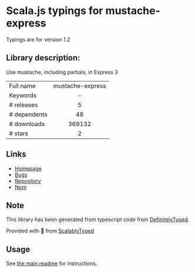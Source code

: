 
# Scala.js typings for mustache-express

Typings are for version 1.2

## Library description:
Use mustache, including partials, in Express 3

|                    |                 |
| ------------------ | :-------------: |
| Full name          | mustache-express |
| Keywords           | - |
| # releases         | 5 |
| # dependents       | 48 |
| # downloads        | 369132 |
| # stars            | 2 |

## Links
- [Homepage](https://github.com/bryanburgers/node-mustache-express#readme)
- [Bugs](https://github.com/bryanburgers/node-mustache-express/issues)
- [Repository](https://github.com/bryanburgers/node-mustache-express)
- [Npm](https://www.npmjs.com/package/mustache-express)
    


## Note
This library has been generated from typescript code from [DefinitelyTyped](https://definitelytyped.org).

Provided with :purple_heart: from [ScalablyTyped](https://github.com/oyvindberg/ScalablyTyped)

## Usage
See [the main readme](../../readme.md) for instructions.


